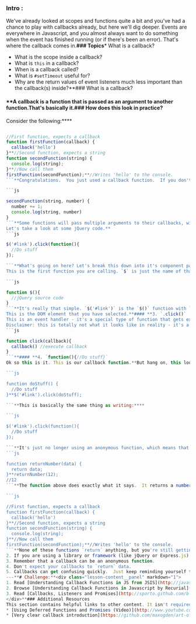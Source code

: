 ### Intro :
>
We've already looked at scopes and functions quite a bit and you've had a chance to play with callbacks already, but here we'll dig deeper.  Events are everywhere in Javascript, and you almost always want to do something when the event has finished running (or if there's been an error).  That's where the callback comes in.**###  Topics*** What is a callback?
* What is the scope inside a callback?
* What is `this` in a callback?
* When is a callback called?
* What is `#setTimeout` useful for?
* Why are the return values of event listeners much less important than the callback(s) inside?**### What is a callback?
#### **A callback is a function that is passed as an argument to another function.**That's basically it.**### How does this look in practice?
Consider the following:****

```js

//First function, expects a callback
function firstFunction(callback) {
  callback('hello')
}**//Second function, expects a string
function secondFunction(string) {
  console.log(string);
}**//Now call them
firstFunction(secondFunction);**//Writes 'hello' to the console.
```**Congratulations.  You just used a callback function.  If you don't get what's going on above, try to write it out yourself and run the code in something like [jsBin](https://jsbin.com).**Do you see what's going on here?  `firstFunction` *expects* to receive a function as an argument.  This is important, because if we were to pass in something like an `integer` or a `string` instead of a function, then we would get an error.**`secondFunction` expects a `string` (or really, anything since it's just logging to the console, but let's pretend that it requires a string for the sake of argument). This string is supplied by `firstFunction`.**This is really the simplest, and most basic explanation of callbacks.  Make sure you understand this, because everything that follows will build on the above example.**### Take a look at the above example again.**Did you notice how `firstFunction` passes only one argument to its callback?**And also, that `secondFunction` only expects to receive one argument?**This is important, because the *number of arguments* and the *type of data they pass around* is something that you need to be aware of when you're using callbacks.**In our example, `firstFunction` will pass only one argument to whatever callback it receives.  So `secondFunction` needs to be written to receive only one argument.  Doing something like this will cause problems:****

```js

secondFunction(string, number) {
  number += 1;
  console.log(string, number)
}
```**Some functions will pass multiple arguments to their callbacks, with multiple data types.  If this isn't crystal clear to you right now, don't worry.  With trial and error, and reading the documentation, you'll be able to figure it out.**### Ok so far so good.
Let's take a look at some jQuery code.**
```js

$('#link').click(function(){
  //Do stuff
});

```**What's going on here? Let's break this down into it's component parts.**#### **1. The `$` jQuery function.
This is the first function you are calling. `$` is just the name of that function.  Somewhere in the jQuery library is code that looks something like this:****

```js

function $(){
  //jQuery source code
}
```**It's really that simple. `$('#link')` is the `$()` function with `'#link'` as its argument.**#### **2. `#link`
This is the DOM element that you have selected.**#### **3. `.click()`
This is an event handler - it's a special type of function that gets executed when certain things happen in the DOM.  In this case, when a user clicks on the selected element, the `.click()` function is called.  The `click` function expects a single function as its argument, which it executes. The source code for the `.click()` function might look something like this:****
Disclaimer: this is totally not what it looks like in reality - it's a massive simplification to serve a point!**
```js

function click(callback){
  callback() //execute callback
}
```**#### **4. `function(){//Do stuff}`
Ok so this is it. This is our callback function.**But hang on, this looks different from the first example of callbacks! Well, not really.**Remember, in JavaScript you can use anonymous functions (that is, functions without a name) that you instantiate immediately.  To illustrate this point, consider the following example:****

```js

function doStuff() {
  //Do stuff
}**$('#link').click(doStuff);

```**This is basically the same thing as writing:****

```js

$('#link').click(function(){
  //Do stuff
});

```**It's just no longer using an anonymous function, which means that you can re-use `doStuff` wherever you like.**So when should you use anonymous functions?  A good rule of thumb is, if you're not planning on reusing the bit of code that you're writing, then you can go ahead and make it anonymous.**### The most important thing you need to know about callbacks**#### **Using callbacks is like playing a game of hot-potato.  You have a piece of data that you are passing from function to function to function.  There's a good chance that you will not `return` this data.**If you're coming to JavaScript from Ruby then you're probably very comfortable with thinking about functions as things that `return` data.  You put something into it, and then you get something back.**
```js

function returnNumber(data) {
  return data;
}**returnNumber(12);
//12
```**The function above does exactly what it says.  It returns a number (12, in this case).  But consider again our first example:****

```js

//First function, expects a callback
function firstFunction(callback) {
  callback('hello')
}**//Second function, expects a string
function secondFunction(string) {
  console.log(string);
}**//Now call them
firstFunction(secondFunction);**//Writes 'hello' to the console.
```**None of these functions `return` anything, but you're still getting something to show the user.  This is the fundamental thing about callbacks - their name somehow implies that you are 'calling back' to the past, but what you are actually doing is *throwing information forward* to be used at some point in the future.**### To summarise, here are some basic rules about callbacks:****1. A function that accepts a callback will expect to receive that callback *in a specific format*.  This is the initial function will (probably) pass data to that callback.
2. If you are using a library or framework (like jQuery or Express.js), it's *up to you* to understand how the functions you are using expect the callbacks to be formatted.  The best way to learn this is through experience, and to read the documentation.
3. Remember that a callback can be an anonymous function.
4. Don't expect your callbacks to `return` data.
5. Callbacks can get confusing quickly.  Just keep reminding yourself that even though it's called a `callback`, what it's actually doing is *passing information forward*.
---**# Challenge:**<div class="lesson-content__panel" markdown="1">
1. Read [Understanding Callback Functions in JS from JSIS](http://javascriptissexy.com/understand-javascript-callback-functions-and-use-them/)
2. Browse [Understanding Callback Functions in Javascript by Recurial](http://recurial.com/programming/understanding-callback-functions-in-javascript/) to fill in any gaps.
3. Read [Callbacks, Listeners and Promises](http://sporto.github.com/blog/2012/12/09/callbacks-listeners-promises/) to understand more about the use cases for callbacks.
</div>**### Additional Resources
This section contains helpful links to other content. It isn't required, so consider it supplemental for if you need to dive deeper into something.*** [CallbackHell.com's primer on callbacks](http://callbackhell.com/)
* [Using Deferred Functions and Promises (Video)](http://www.youtube.com/watch?v=juRtEEsHI9E)
* [Very clear callback introduction](https://github.com/maxogden/art-of-node#callbacks)
